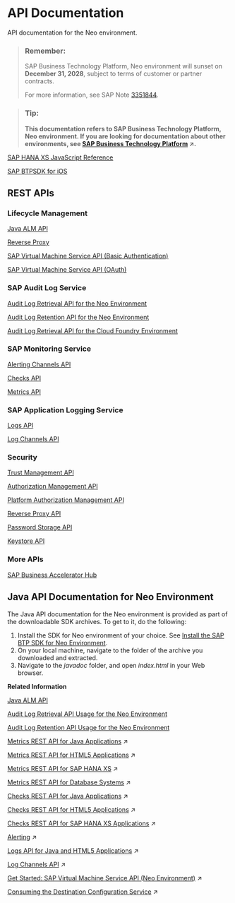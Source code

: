 <!-- loio4570e92cd29e419dbeee4caa1ef90701 -->

# API Documentation

API documentation for the Neo environment.



> ### Remember:  
> SAP Business Technology Platform, Neo environment will sunset on **December 31, 2028**, subject to terms of customer or partner contracts.
> 
> For more information, see SAP Note [3351844](https://launchpad.support.sap.com/#/notes/3351844).

> ### Tip:  
> **This documentation refers to SAP Business Technology Platform, Neo environment. If you are looking for documentation about other environments, see [SAP Business Technology Platform](https://help.sap.com/viewer/65de2977205c403bbc107264b8eccf4b/Cloud/en-US/6a2c1ab5a31b4ed9a2ce17a5329e1dd8.html "SAP Business Technology Platform (SAP BTP) is an integrated offering comprised of four technology portfolios: database and data management, application development and integration, analytics, and intelligent technologies. The platform offers users the ability to turn data into business value, compose end-to-end business processes, and build and extend SAP applications quickly.") :arrow_upper_right:.**



[SAP HANA XS JavaScript Reference](https://help.sap.com/viewer/d89d4595fae647eabc14002c0340a999/2.0.02/en-US)

[SAP BTPSDK for iOS](https://help.sap.com/doc/978e4f6c968c4cc5a30f9d324aa4b1d7/Latest/en-US/Documents/index.html)



## REST APIs



### Lifecycle Management

[Java ALM API](https://api.sap.com/api/SAP_HCP_Lifecycle_Management)

[Reverse Proxy](https://api.sap.com/api/Reverse_Proxy)

[SAP Virtual Machine Service API \(Basic Authentication\)](https://api.sap.com/api/HCP_Virtual_Machines)

[SAP Virtual Machine Service API \(OAuth\)](https://api.sap.com/api/Virtual_Machines_OAuth)



### SAP Audit Log Service

[Audit Log Retrieval API for the Neo Environment](https://api.sap.com/api/AuditLogRetrievalAPI/resource)

[Audit Log Retention API for the Neo Environment](https://api.sap.com/api/AuditLogRetentionAPI/resource)

[Audit Log Retrieval API for the Cloud Foundry Environment](https://api.sap.com/api/CFAuditLogRetrievalAPI/resource)



### SAP Monitoring Service

[Alerting Channels API](https://api.sap.com/api/HCP_Alerting_v2)

[Checks API](https://api.sap.com/api/HCP_Monitoring_checks)

[Metrics API](https://api.sap.com/api/HCP_Monitoring_v2)



### SAP Application Logging Service

[Logs API](https://api.sap.com/api/HCP_Logging)

[Log Channels API](https://api.sap.com/api/HCP_Log_channels)



### Security

[Trust Management API](https://api.sap.com/api/TrustManagementAPI/overview)

[Authorization Management API](https://api.hana.ondemand.com/authorization/v1/documentation)

[Platform Authorization Management API](https://api.sap.com/api/AccountMembersManagementAPI/resource)

[Reverse Proxy API](https://api.sap.com/api/Reverse_Proxy/overview)

[Password Storage API](https://api.sap.com/api/SCP_PasswordStorage/resource)

[Keystore API](https://api.hana.ondemand.com/keystore/v1/documentation)



### More APIs

[SAP Business Accelerator Hub](https://api.sap.com/products/SAPCloudPlatform/apis/REST)



<a name="loio4570e92cd29e419dbeee4caa1ef90701__section_wfs_qgd_ndb"/>

## Java API Documentation for Neo Environment

The Java API documentation for the Neo environment is provided as part of the downloadable SDK archives. To get to it, do the following:

1.  Install the SDK for Neo environment of your choice. See [Install the SAP BTP SDK for Neo Environment](install-the-sap-btp-sdk-for-neo-environment-7613843.md).
2.  On your local machine, navigate to the folder of the archive you downloaded and extracted.
3.  Navigate to the *javadoc* folder, and open *index.html* in your Web browser.

**Related Information**  


[Java ALM API](java-alm-api-fc944d1.md#loiofc944d19af614052898b145deb2bee59 "The Java ALM service REST API provides functionality for managing the lifecycle of Java applications.")

[Audit Log Retrieval API Usage for the Neo Environment](../60-security-neo/audit-log-retrieval-api-usage-for-the-neo-environment-e4d818d.md "The audit log retrieval API allows you to retrieve the audit logs for your SAP BTP Neo environment account. It follows the OData 4.0 standard, providing the audit log results as OData with collection of JSON entities.")

[Audit Log Retention API Usage for the Neo Environment](../60-security-neo/audit-log-retention-api-usage-for-the-neo-environment-fb195bf.md "The audit log retention API allows you to view your currently active retention period for all the audit log data that is stored for your account.")

[Metrics REST API for Java Applications](https://help.sap.com/viewer/64f7d2b06c6b40a9b3097860c5930641/Cloud/en-US/14bbf239d9e44096bdd2278e7317012b.html "Use this REST API to get metrics for Java applications in the Neo environment.") :arrow_upper_right:

[Metrics REST API for HTML5 Applications](https://help.sap.com/viewer/64f7d2b06c6b40a9b3097860c5930641/Cloud/en-US/f62bdfc1fb7c45ccb1255c62d34bf967.html "Use the REST API to get metrics for your HTML5 applications that are running on SAP BTP in the Neo environment.") :arrow_upper_right:

[Metrics REST API for SAP HANA XS](https://help.sap.com/viewer/64f7d2b06c6b40a9b3097860c5930641/Cloud/en-US/9f02513389e64490a0652955fedce2ad.html "Use the REST API to get metrics for your SAP HANA XS applications and instances that are running in the Neo environment.") :arrow_upper_right:

[Metrics REST API for Database Systems](https://help.sap.com/viewer/64f7d2b06c6b40a9b3097860c5930641/Cloud/en-US/9f883c61f23b432f89bb108644e819ad.html "Use the REST API to get metrics for your database systems that are running in the Neo environment.") :arrow_upper_right:

[Checks REST API for Java Applications](https://help.sap.com/viewer/64f7d2b06c6b40a9b3097860c5930641/Cloud/en-US/1eb1807a091940b996fe4b2539b0efc3.html "Use the Checks API to retrieve, set, update, or delete custom checks or default check thresholds for Java applications in the Neo environment.") :arrow_upper_right:

[Checks REST API for HTML5 Applications](https://help.sap.com/viewer/64f7d2b06c6b40a9b3097860c5930641/Cloud/en-US/30ce97b33aa54e73b11528f94494f464.html "Use the Checks API to retrieve, set, update, or delete custom checks for HTML5 applications in the Neo environment.") :arrow_upper_right:

[Checks REST API for SAP HANA XS Applications](https://help.sap.com/viewer/64f7d2b06c6b40a9b3097860c5930641/Cloud/en-US/283da4c3ff37484d93b9dc683152b8bd.html "Use the Checks API to retrieve, set, update, or delete custom checks for HTML5 applications in the Neo environment.") :arrow_upper_right:

[Alerting](https://help.sap.com/viewer/64f7d2b06c6b40a9b3097860c5930641/Cloud/en-US/2f782d7f73304426b287f4b25e47f0b1.html "Configure a channel to receive alert notifications when your applications and database systems are in a problematic state or have recovered from such a state.") :arrow_upper_right:

[Logs API for Java and HTML5 Applications](https://help.sap.com/viewer/f88a032109f0429caea276fc6e3a95f9/Cloud/en-US/ceea93da98a84f4db5f269f2f19bda16.html "Use this REST API to get log files for Java and HTML5 applications in the Neo environment.") :arrow_upper_right:

[Log Channels API](https://help.sap.com/viewer/f88a032109f0429caea276fc6e3a95f9/Cloud/en-US/f328e89a926f4daf88bef6e01d762697.html "Use this REST API to configure a webhook channel to receive logs for a subaccount in the Neo environment.") :arrow_upper_right:

[Get Started: SAP Virtual Machine Service API (Neo Environment)](https://help.sap.com/viewer/c746ff81651e4b8fb6efc11146091016/Cloud/en-US/5867769a02f14458998af4f8d3b07483.html#loio5867769a02f14458998af4f8d3b07483 "Learn how to authorize yourself and execute your first requests with the SAP Virtual Machine service API for the Neo environment.") :arrow_upper_right:

[Consuming the Destination Configuration Service](https://help.sap.com/viewer/b865ed651e414196b39f8922db2122c7/Cloud/en-US/30a5e88495b349e4b073313897342189.html "Retrieve destination configurations for your cloud application in the Neo environment, in a secure and reliable way.") :arrow_upper_right:

